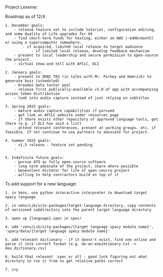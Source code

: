 Project Lexeme:

Roadmap as of 12/4
	
 	1. December goals:
		- release feature set to include tutorial, configuration editing, and some Quality of Life upgrades for UX
		- find short-term funds for hosting, either on AWS (~$400/month) or using a supercomputer somewhere.
			- if acquired, limited local release to target audience
				- if limited local release, develop feedback mechanism 
		- present to local leadership and secure permission to open-source the project.
		- virtual show-and-tell with AFCLC, DLI 

	2. January goals:
		- present to ODNI TEG (in talks with Mr. Purkey and Hamrick) to generate buzz (scheduled)
		- broaden beta tester pool
		- release first publically-available v1.0 of app with accompanying access token distribution
		- look into audio capture instead of just relying on subtitles

	3. Spring 2025 goals:
		- mature audio capture capabilities if pursued
		- get link on AFCLC website under resources page
		- if there exists other repository of approved language tools, get there (e.g. if DLI has such a list)
		- attend relevant conferences, present at working groups, etc. if feasible. If not continue to use partners to advocate for project.
	
	4. Summer 2025 goals:
		- v1.5 release - feature set pending
		- 

	5. Indefinite future goals:
		- pursue ATO as fully open-source software
		- long term advocate of the project, share where possible
		- benevolent dictator for life of open-source project 
		- willing to help contractors build on top of it
	

To add support for a new language:
	
 	1. in Venv, use python interactive interpreter to download target spacy language
	
 	2. in venv/Lib/site-packages/target-language-directory, copy contents of versioned subdirectory into the parent target language directory
	
 	3. open up {language}.spec in spec/
	
 	4. add 'venv/Lib/site-packages/{target language spacy module name}', 'spacy/data/{target language spacy module name}'
	
 	5. add relevant dictionary - if it doesn't exist, find one online and parse it into correct format (e.g. de-en-enwiktionary.txt -> deu_dictionary.csv)

 	6. build that relevant .spec or all - good luck figuring out what directory to run it from to get relative paths correct
 	
  	7. cry

